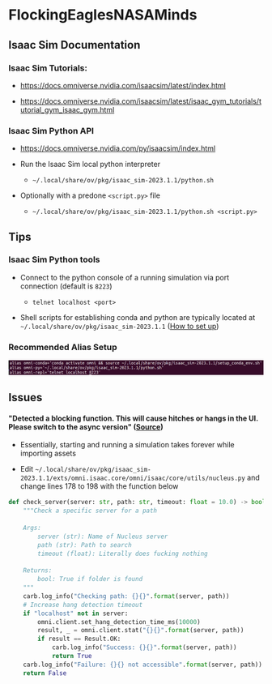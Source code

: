 # FlockingEaglesNASAMinds

## Isaac Sim Documentation

### Isaac Sim Tutorials:

- https://docs.omniverse.nvidia.com/isaacsim/latest/index.html

- https://docs.omniverse.nvidia.com/isaacsim/latest/isaac_gym_tutorials/tutorial_gym_isaac_gym.html


### Isaac Sim Python API

- https://docs.omniverse.nvidia.com/py/isaacsim/index.html

- Run the Isaac Sim local python interpreter 

    - `~/.local/share/ov/pkg/isaac_sim-2023.1.1/python.sh`

- Optionally with a predone `<script.py>` file

    - `~/.local/share/ov/pkg/isaac_sim-2023.1.1/python.sh <script.py>`

## Tips

### Isaac Sim Python tools

- Connect to the python console of a running simulation via port connection (default is `8223`)

    - `telnet localhost <port>`

- Shell scripts for establishing conda and python are typically located at `~/.local/share/ov/pkg/isaac_sim-2023.1.1` ([How to set up](https://docs.omniverse.nvidia.com/isaacsim/latest/isaac_gym_tutorials/tutorial_gym_isaac_gym.html))

### Recommended Alias Setup 

![txt](archive/recommended_aliases.png?raw=true "title")


## Issues

#### "Detected a blocking function. This will cause hitches or hangs in the UI. Please switch to the async version" ([Source](https://forums.developer.nvidia.com/t/detected-a-blocking-function-this-will-cause-hitches-or-hangs-in-the-ui-please-switch-to-the-async-version/271191/12))

- Essentially, starting and running a simulation takes forever while importing assets

- Edit `~/.local/share/ov/pkg/isaac_sim-2023.1.1/exts/omni.isaac.core/omni/isaac/core/utils/nucleus.py` and change lines 178 to 198 with the function below

```py
def check_server(server: str, path: str, timeout: float = 10.0) -> bool:
    """Check a specific server for a path

    Args:
        server (str): Name of Nucleus server
        path (str): Path to search
        timeout (float): Literally does fucking nothing

    Returns:
        bool: True if folder is found
    """
    carb.log_info("Checking path: {}{}".format(server, path))
    # Increase hang detection timeout
    if "localhost" not in server:
        omni.client.set_hang_detection_time_ms(10000)
        result, _ = omni.client.stat("{}{}".format(server, path))
        if result == Result.OK:
            carb.log_info("Success: {}{}".format(server, path))
            return True
    carb.log_info("Failure: {}{} not accessible".format(server, path))
    return False
```
